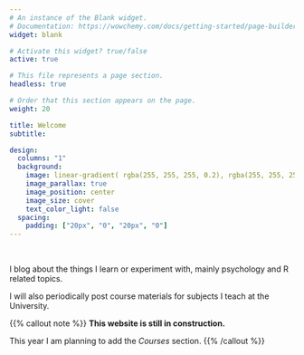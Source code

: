 ```yaml
---
# An instance of the Blank widget.
# Documentation: https://wowchemy.com/docs/getting-started/page-builder/
widget: blank

# Activate this widget? true/false
active: true

# This file represents a page section.
headless: true

# Order that this section appears on the page.
weight: 20

title: Welcome
subtitle:

design:
  columns: "1"
  background:
    image: linear-gradient( rgba(255, 255, 255, 0.2), rgba(255, 255, 255, 0.2) ), Monet-La-Corniche-Monaco.jpg
    image_parallax: true
    image_position: center
    image_size: cover
    text_color_light: false
  spacing:
    padding: ["20px", "0", "20px", "0"]
---
```

<!-- &ensp; -->
&ensp;

I blog about the things I learn or experiment with, mainly psychology and R related topics.

I will also periodically post course materials for subjects I teach at the University.

{{% callout note %}}
**This website is still in construction.**

This year I am planning to add the *Courses* section. 
{{% /callout %}}

&ensp;
